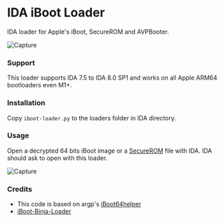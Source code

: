# IDA iBoot Loader

IDA loader for Apple's iBoot, SecureROM and AVPBooter. 

![Capture](https://user-images.githubusercontent.com/8758978/134245891-c458bcb1-632e-445b-9ace-2e8b798cba5e.PNG)


### Support

This loader supports IDA 7.5 to IDA 8.0 SP1 and works on all Apple ARM64 bootloaders even M1+.

### Installation

Copy `iboot-loader.py` to the loaders folder in IDA directory.

### Usage

Open a decrypted 64 bits iBoot image or a [SecureROM](https://securerom.fun) file with IDA. IDA should ask to open with this loader.

![Capture](https://user-images.githubusercontent.com/8758978/134242135-299bd5d0-cc62-44f0-8c8b-329361196942.PNG)

### Credits

* This code is based on argp's [iBoot64helper](https://github.com/argp/iBoot64helper)
* [iBoot-Binja-Loader](https://github.com/EliseZeroTwo/iBoot-Binja-Loader)
